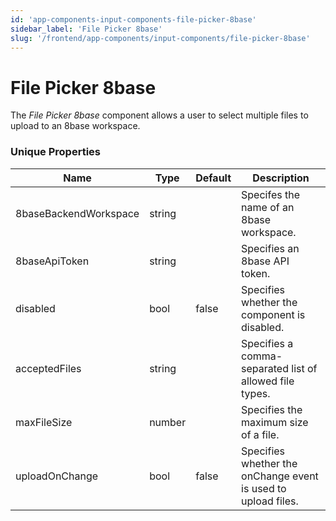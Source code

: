 ```yaml
---
id: 'app-components-input-components-file-picker-8base'
sidebar_label: 'File Picker 8base'
slug: '/frontend/app-components/input-components/file-picker-8base'
---
```


# File Picker 8base
The *File Picker 8base* component allows a user to select multiple files to upload to an 8base workspace.

### Unique Properties
<table>
<thead>
<tr><th>Name</th><th>Type</th><th>Default</th><th>Description</th></tr>
</thead>
<tbody>
<tr><td>8baseBackendWorkspace</td><td>string</td><td></td><td>Specifes the name of an 8base workspace.</td></tr>
<tr><td>8baseApiToken</td><td>string</td><td></td><td>Specifies an 8base API token.</td></tr>
<tr><td>disabled</td><td>bool</td><td>false</td><td>Specifies whether the component is disabled.</td></tr>
<tr><td>acceptedFiles</td><td>string</td><td></td><td>Specifies a comma-separated list of allowed file types.</td></tr>
<tr><td>maxFileSize</td><td>number</td><td></td><td>Specifies the maximum size of a file.</td></tr>
<tr><td>uploadOnChange</td><td>bool</td><td>false</td><td>Specifies whether the onChange event is used to upload files.</td></tr>
</tbody>
</table>

